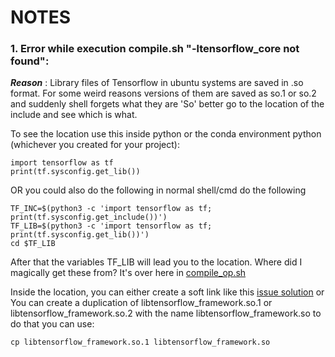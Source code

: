 # **NOTES**

### 1.  Error while execution compile.sh "-ltensorflow_core not found":
__*Reason*__ : Library files of Tensorflow in ubuntu systems are saved in .so format. For some weird reasons versions of them are saved as so.1 or so.2 and suddenly shell forgets what they are
'So' better go to the location of the include and see which is what. 

To see the location use this inside python or the conda environment python (whichever you created for your project):
```
import tensorflow as tf
print(tf.sysconfig.get_lib())
```
OR you could also do the following in normal shell/cmd do the following
```
TF_INC=$(python3 -c 'import tensorflow as tf; print(tf.sysconfig.get_include())')
TF_LIB=$(python3 -c 'import tensorflow as tf; print(tf.sysconfig.get_lib())')
cd $TF_LIB
```
After that the variables TF_LIB will lead you to the location.
Where did I magically get these from? It's over here in [compile_op.sh](./tf_custom_ops/compile_op.sh)

Inside the location, you can either create a soft link like this [issue solution](https://github.com/HuguesTHOMAS/KPConv/issues/79)
or You can create a duplication of libtensorflow_framework.so.1 or libtensorflow_framework.so.2 with the name libtensorflow_framework.so
to do that you can use:
```
cp libtensorflow_framework.so.1 libtensorflow_framework.so
```
